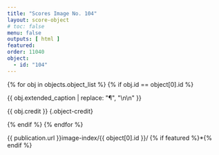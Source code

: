 ```yaml
---
title: "Scores Image No. 104"
layout: score-object
# toc: false
menu: false
outputs: [ html ]
featured: 
order: 11040
object:
  - id: "104"
---
```


{% for obj in objects.object_list %}
{% if obj.id == object[0].id %}

{{ obj.extended_caption | replace: "¶", "\n\n" }}

{{ obj.credit }} {.object-credit}

{% endif %}
{% endfor %}

<div class="object-credit object-url is-print-only">

{{ publication.url }}image-index/{{ object[0].id }}/ {% if featured %}*{% endif %}

</div>
